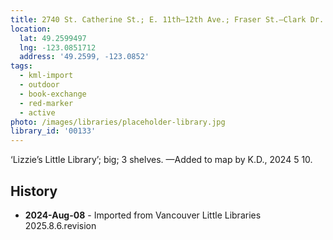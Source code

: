 ```yaml
---
title: 2740 St. Catherine St.; E. 11th—12th Ave.; Fraser St.—Clark Dr.
location:
  lat: 49.2599497
  lng: -123.0851712
  address: '49.2599, -123.0852'
tags:
  - kml-import
  - outdoor
  - book-exchange
  - red-marker
  - active
photo: /images/libraries/placeholder-library.jpg
library_id: '00133'
---
```

‘Lizzie’s Little Library’; big; 3 shelves.
—Added to map by K.D., 2024 5 10.

## History
- **2024-Aug-08** - Imported from Vancouver Little Libraries 2025.8.6.revision
